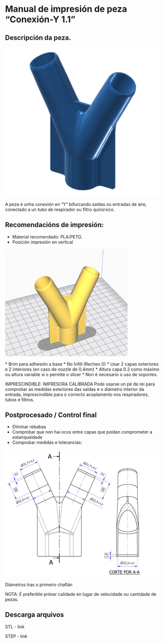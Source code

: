 # Manual de impresión de peza “Conexión-Y 1.1”


## Descripción da peza.

<p align="center">
  <img src="./img/render-Y.jpg" width="800"/>
</p>

A peza é unha conexión en “Y” bifurcando saídas ou entradas de aire, conectado a un tubo de respirador ou filtro quirúrxico.
 
 
## Recomendacións de impresión:
* Material recomendado: PLA/PETG.
* Posición impresión en vertical
<p align="left">
  <img src="./img/impresion-Y.jpg" width="400"/>
</p>
* Brim para adhesión a base
* No Infill (Recheo 0)
* Usar 2 capas exteriores e 2 interiores (en caso de nozzle de 0.4mm)
* Altura capa 0.2 como máximo ou altura variable si o permite o slicer
* Non é necesario o uso de soportes.


IMPRESCINDIBLE: IMPRESORA CALIBRADA
Pode usarse un pé de rei para comprobar as medidas exteriores das saídas e o diámetro interior da entrada, imprescindible para o correcto acoplamento nos respiradores, tubos e filtros.


## Postprocesado / Control final
* Eliminar rebabas
* Comprobar que non hai ocos entre capas que poidan comprometer a estanqueidade
* Comprobar medidas e tolerancias:

<p align="center">
  <img src="./img/cotas-Y.jpg" width="800"/>
</p>

Diámetros tras o primeiro chaflán

		
NOTA: É preferible primar calidade en lugar de velocidade ou cantidade de pezas.


## Descarga arquivos
STL - link

STEP - link
